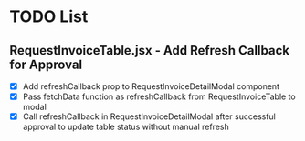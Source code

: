 # TODO List

## RequestInvoiceTable.jsx - Add Refresh Callback for Approval

- [x] Add refreshCallback prop to RequestInvoiceDetailModal component
- [x] Pass fetchData function as refreshCallback from RequestInvoiceTable to modal
- [x] Call refreshCallback in RequestInvoiceDetailModal after successful approval to update table status without manual refresh
